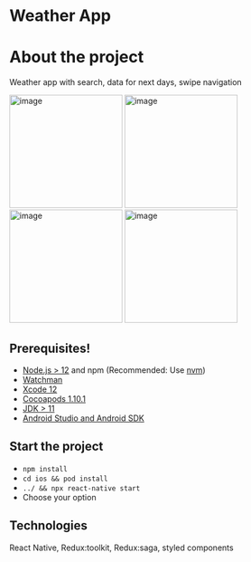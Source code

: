 # Weather App

# About the project

Weather app with search, data for next days, swipe navigation

<img width="200" alt="image" src="https://github.com/ssmdssmp/weather-react-native/assets/93074427/d5a04046-36c3-4b6d-a448-b23606b443e6">
<img width="200" alt="image" src="https://github.com/ssmdssmp/weather-react-native/assets/93074427/4bbcd508-f2da-4e85-a01b-2e20756f0f05">
<img width="200" alt="image" src="https://github.com/ssmdssmp/weather-react-native/assets/93074427/fbcc1315-dc1b-4094-b98d-2ebdc48a91bf">
<img width="200" alt="image" src="https://github.com/ssmdssmp/weather-react-native/assets/93074427/aa11eb05-50bf-4042-b48d-2e3adef7d787">




## Prerequisites!


- [Node.js > 12](https://nodejs.org) and npm (Recommended: Use [nvm](https://github.com/nvm-sh/nvm))
- [Watchman](https://facebook.github.io/watchman)
- [Xcode 12](https://developer.apple.com/xcode)
- [Cocoapods 1.10.1](https://cocoapods.org)
- [JDK > 11](https://www.oracle.com/java/technologies/javase-jdk11-downloads.html)
- [Android Studio and Android SDK](https://developer.android.com/studio)

## Start the project

- `npm install`
- `cd ios && pod install `
- `../ && npx react-native start`
- Choose your option

## Technologies

React Native, Redux:toolkit, Redux:saga, styled components
